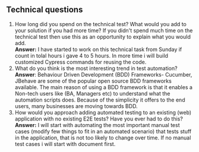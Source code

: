 ## Technical questions

1. How long did you spend on the technical test? What would you add to your solution if you had more time? If you didn't spend much time on the technical test then use this as an opportunity to explain what you would add.\
**Answer:** I have started to work on this technical task from Sunday if count in tolal hours i gave 4 to 5 hours. In more time i will build customized Cypress commands for reusing the code.
3. What do you think is the most interesting trend in test automation?\
**Answer**: Behaviour Driven Development (BDD) Frameworks- Cucumber, JBehave are some of the popular open source BDD frameworks available. The main reason of using a BDD framework is that it enables a Non-tech users like (BA, Managers etc) to understand what the automation scripts does. Because of the simplicity it offers to the end users, many businesses are moving towards BDD.
3. How would you approach adding automated testing to an existing (web) application with no existing E2E tests? Have you ever had to do this?\
**Answer:** I will start with automating the most important manual test cases (modify few things to fit in an automated scenario) that tests stuff in the application, that is not too likely to change over time. If no manual test cases i will start with document first.
